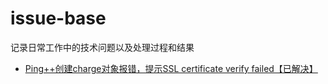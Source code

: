 # issue-base

记录日常工作中的技术问题以及处理过程和结果

+ [Ping++创建charge对象报错，提示SSL certificate verify failed【已解决】](https://github.com/kevin-isky/issue-base/issues/1)
